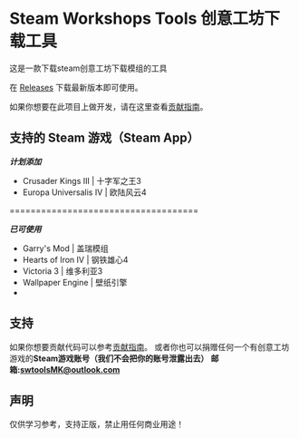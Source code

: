 # Steam Workshops Tools 创意工坊下载工具


这是一款下载steam创意工坊下载模组的工具

在 [Releases](https://github.com/King-zzk/Steam-Workshops-Tools-SWTools/releases) 下载最新版本即可使用。

如果你想要在此项目上做开发，请在这里查看[贡献指南](https://github.com/King-zzk/Steam-Workshops-Tools-SWTools/blob/master/CONTRIBUTING.md)。

## 支持的 Steam 游戏（Steam App）


***计划添加***
- Crusader Kings III | 十字军之王3
- Europa Universalis IV | 欧陆风云4

====================================

***已可使用***
- Garry's Mod | 盖瑞模组
- Hearts of Iron IV | 钢铁雄心4
- Victoria 3 | 维多利亚3
- Wallpaper Engine | 壁纸引擎
- 
## 支持
如果你想要贡献代码可以参考[贡献指南](https://github.com/King-zzk/Steam-Workshops-Tools-SWTools/blob/master/CONTRIBUTING.md)。
或者你也可以捐赠任何一个有创意工坊游戏的**Steam游戏账号（我们不会把你的账号泄露出去）**
**邮箱:swtoolsMK@outlook.com**


## 声明

仅供学习参考，支持正版，禁止用任何商业用途！
